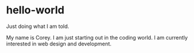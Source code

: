 # hello-world

Just doing what I am told.

My name is Corey.  I am just starting out in the coding world.
I am currently interested in web design and development.
